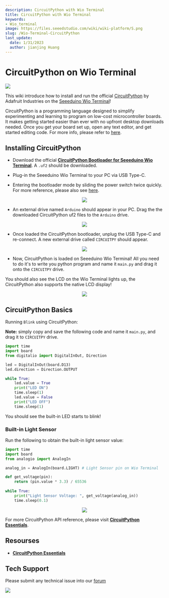 ```yaml
---
description: CircuitPython with Wio Terminal
title: CircuitPython with Wio Terminal
keywords:
- Wio_terminal
image: https://files.seeedstudio.com/wiki/wiki-platform/S.png
slug: /Wio-Terminal-CircuitPython
last_update:
  date: 1/31/2023
  author: jianjing Huang
---
```

# CircuitPython on Wio Terminal

![](https://files.seeedstudio.com/wiki/Wio-Terminal-CircuitPython/cp-wt.png)

This wiki introduce how to install and run the official [CircuitPython](https://circuitpython.org/) by Adafruit Industries on the [Seeeduino Wio Terminal](https://www.seeedstudio.com/Wio-Terminal-p-4509.html)!

CircuitPython is a programming language designed to simplify experimenting and learning to program on low-cost microcontroller boards. It makes getting started easier than ever with no upfront desktop downloads needed. Once you get your board set up, open any text editor, and get started editing code. For more info, please refer to [here](https://learn.adafruit.com/welcome-to-circuitpython/what-is-circuitpython).

## Installing CircuitPython

- Download the official [**CircuitPython Bootloader for Seeeduino Wio Terminal**](https://circuitpython.org/board/seeeduino_wio_terminal/). A `.uf2` should be downloaded.

- Plug-in the Seeeduino Wio Terminal to your PC via USB Type-C.

- Entering the bootloader mode by sliding the power switch twice quickly. For more reference, please also see [here](https://wiki.seeedstudio.com/Wio-Terminal-Getting-Started/#faq).

<div align="center"><img width={500} src="https://files.seeedstudio.com/wiki/Wio-Terminal-CircuitPython/dfu.gif" /></div>

- An external drive named `Arduino` should appear in your PC. Drag the the downloaded CircuitPython uf2 files to the `Arduino` drive.

<div align="center"><img src="https://files.seeedstudio.com/wiki/Circuitpython-XIAO/df2.png" /></div>

- Once loaded the CircuitPython bootloader, unplug the USB Type-C and re-connect. A new external drive called `CIRCUITPY` should appear.

<div align="center"><img src="https://files.seeedstudio.com/wiki/Circuitpython-XIAO/df2-2.png" /></div>

- Now, CircuitPython is loaded on Seeeduino Wio Terminal! All you need to do it's to write you python program and name it `main.py` and drag it onto the `CIRCUITPY` drive.

You should also see the LCD on the Wio Terminal lights up, the CircuitPython also supports the native LCD display!

<div align="center"><img width={500} src="https://files.seeedstudio.com/wiki/Wio-Terminal-CircuitPython/LCD.gif" /></div>

## CircuitPython Basics

Running `Blink` using CircuitPython:

**Note:** simply copy and save the following code and name it `main.py`, and drag it to `CIRCUITPY` drive.

```py
import time
import board
from digitalio import DigitalInOut, Direction

led = DigitalInOut(board.D13)
led.direction = Direction.OUTPUT

while True:
    led.value = True
    print("LED ON")
    time.sleep(1)
    led.value = False
    print("LED OFF")
    time.sleep(1)
```

You should see the built-in LED starts to blink!

### Built-in Light Sensor

Run the following to obtain the built-in light sensor value:

```py
import time
import board
from analogio import AnalogIn

analog_in = AnalogIn(board.LIGHT) # Light Sensor pin on Wio Terminal

def get_voltage(pin):
    return (pin.value * 3.3) / 65536
 
while True:
    print("Light Sensor Voltage: ", get_voltage(analog_in))
    time.sleep(0.1)
```

<div align="center"><img src="https://files.seeedstudio.com/wiki/Wio-Terminal-CircuitPython/light.png" /></div>

For more CircuitPython API reference, please visit [**CircuitPython Essentials**](https://learn.adafruit.com/circuitpython-essentials/circuitpython-essentials).

## Resourses

- [**CircuitPython Essentials**](https://learn.adafruit.com/circuitpython-essentials/circuitpython-essentials)

## Tech Support

Please submit any technical issue into our [forum](https://forum.seeedstudio.com/)<br />
<p style={{textAlign: 'center'}}><a href="https://www.seeedstudio.com/act-4.html?utm_source=wiki&utm_medium=wikibanner&utm_campaign=newproducts" target="_blank"><img src="https://files.seeedstudio.com/wiki/Wiki_Banner/new_product.jpg" /></a></p>
